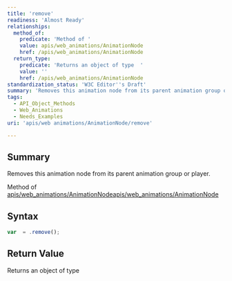 ```yaml
---
title: 'remove'
readiness: 'Almost Ready'
relationships:
  method_of:
    predicate: 'Method of '
    value: apis/web_animations/AnimationNode
    href: /apis/web_animations/AnimationNode
  return_type:
    predicate: 'Returns an object of type  '
    value: ''
    href: /apis/web_animations/AnimationNode
standardization_status: 'W3C Editor''s Draft'
summary: 'Removes this animation node from its parent animation group or player.'
tags:
  - API_Object_Methods
  - Web_Animations
  - Needs_Examples
uri: 'apis/web animations/AnimationNode/remove'

---
```

## Summary

Removes this animation node from its parent animation group or player.

Method of [apis/web\_animations/AnimationNode](/apis/web_animations/AnimationNode)[apis/web\_animations/AnimationNode](/apis/web_animations/AnimationNode)

## Syntax

``` js
var  = .remove();
```

## Return Value

Returns an object of type
